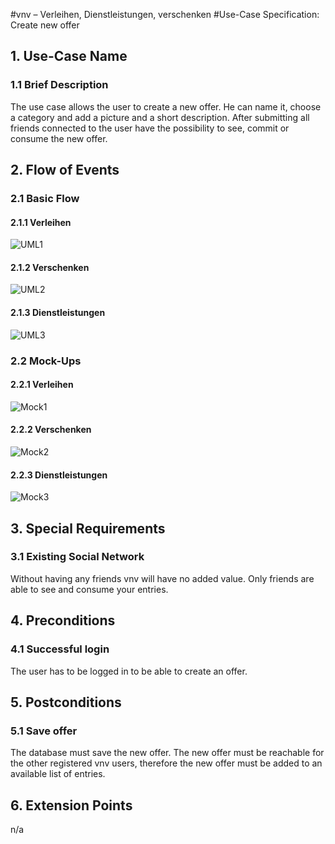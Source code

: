#vnv – Verleihen, Dienstleistungen, verschenken
#Use-Case Specification: Create new offer


## 1. Use-Case Name 
### 1.1 Brief Description
The use case allows the user to create a new offer. He can name it, choose a category and add a picture and a short description. After submitting all friends connected to the user have the possibility to see, commit or consume the new offer. 


## 2. Flow of Events
### 2.1 Basic Flow 
#### 2.1.1 Verleihen
![UML1][]

#### 2.1.2 Verschenken
![UML2][]

#### 2.1.3 Dienstleistungen
![UML3][]

### 2.2 Mock-Ups
#### 2.2.1 Verleihen
![Mock1][]

#### 2.2.2 Verschenken
![Mock2][]

#### 2.2.3 Dienstleistungen
![Mock3][]


## 3. Special Requirements
### 3.1 Existing Social Network
Without having any friends vnv will have no added value. Only friends are able to see and consume your entries.
## 4. Preconditions
### 4.1 Successful login 
The user has to be logged in to be able to create an offer.


## 5. Postconditions
### 5.1 Save offer
The database must save the new offer. The new offer must be reachable for the other registered vnv users, therefore the new offer must be added to an available list of entries. 
## 6. Extension Points
n/a

<!-- picture links -->
[UML1]: https://raw.githubusercontent.com/WMerk/VnVProject/master/doc/use%20cases/UML%20-%20create%20new%20offer%20(verleihen).png "UML Diagram"
[UML2]: https://raw.githubusercontent.com/WMerk/VnVProject/master/doc/use%20cases/UML%20-%20create%20new%20offer%20(verschenken).png "UML Diagram"
[UML3]: https://raw.githubusercontent.com/WMerk/VnVProject/master/doc/use%20cases/UML%20-%20create%20new%20offer%20(dienstleistungen).png "UML Diagram"
[Mock1]: https://raw.githubusercontent.com/WMerk/VnVProject/master/doc/mockups/CreateNewOffer/Mockup_Verleihen.png "Mock-Up"
[Mock2]: https://raw.githubusercontent.com/WMerk/VnVProject/master/doc/mockups/CreateNewOffer/Mockup_Verschenken.png "Mock-Up"
[Mock3]: https://raw.githubusercontent.com/WMerk/VnVProject/master/doc/mockups/CreateNewOffer/Mockup_Dienstleistung.png "Mock-Up"